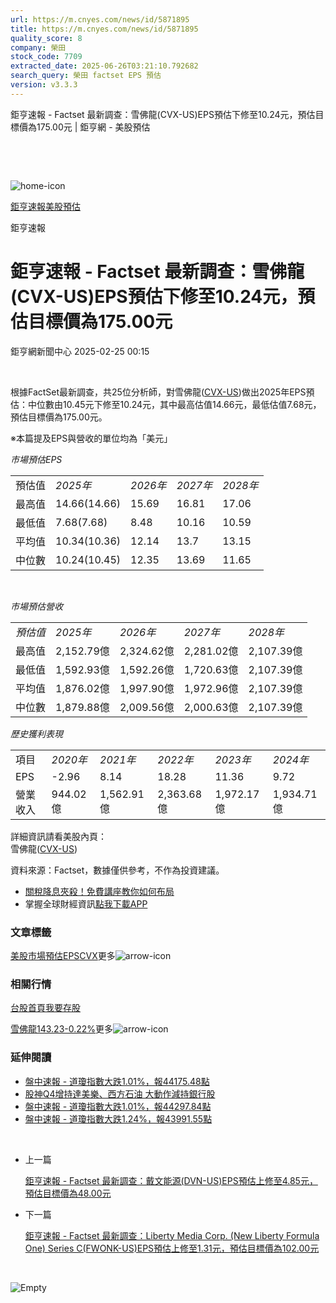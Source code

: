 ```yaml
---
url: https://m.cnyes.com/news/id/5871895
title: https://m.cnyes.com/news/id/5871895
quality_score: 8
company: 榮田
stock_code: 7709
extracted_date: 2025-06-26T03:21:10.792682
search_query: 榮田 factset EPS 預估
version: v3.3.3
---
```


鉅亨速報 - Factset 最新調查：雪佛龍(CVX-US)EPS預估下修至10.24元，預估目標價為175.00元 | 鉅亨網 - 美股預估

‌

‌

![home-icon](/assets/icons/breadCrumb/symbol-icon-home.svg)

[鉅亨速報](/news/cat/anue_live)[美股預估](/news/cat/us_forecast)

鉅亨速報

# 鉅亨速報 - Factset 最新調查：雪佛龍(CVX-US)EPS預估下修至10.24元，預估目標價為175.00元

鉅亨網新聞中心 2025-02-25 00:15

‌

根據FactSet最新調查，共25位分析師，對雪佛龍([CVX-US](https://invest.cnyes.com/usstock/detail/CVX))做出2025年EPS預估：中位數由10.45元下修至10.24元，其中最高估值14.66元，最低估值7.68元，預估目標價為175.00元。

※本篇提及EPS與營收的單位均為「美元」

*市場預估EPS*

|  |  |  |  |  |
| --- | --- | --- | --- | --- |
| 預估值 | *2025年* | *2026年* | *2027年* | *2028年* |
| 最高值 | 14.66(14.66) | 15.69 | 16.81 | 17.06 |
| 最低值 | 7.68(7.68) | 8.48 | 10.16 | 10.59 |
| 平均值 | 10.34(10.36) | 12.14 | 13.7 | 13.15 |
| 中位數 | 10.24(10.45) | 12.35 | 13.69 | 11.65 |

‌

*市場預估營收*

|  |  |  |  |  |
| --- | --- | --- | --- | --- |
| *預估值* | *2025年* | *2026年* | *2027年* | *2028年* |
| 最高值 | 2,152.79億 | 2,324.62億 | 2,281.02億 | 2,107.39億 |
| 最低值 | 1,592.93億 | 1,592.26億 | 1,720.63億 | 2,107.39億 |
| 平均值 | 1,876.02億 | 1,997.90億 | 1,972.96億 | 2,107.39億 |
| 中位數 | 1,879.88億 | 2,009.56億 | 2,000.63億 | 2,107.39億 |

*歷史獲利表現*

|  |  |  |  |  |  |
| --- | --- | --- | --- | --- | --- |
| 項目 | *2020年* | *2021年* | *2022年* | *2023年* | *2024年* |
| EPS | -2.96 | 8.14 | 18.28 | 11.36 | 9.72 |
| 營業收入 | 944.02億 | 1,562.91億 | 2,363.68億 | 1,972.17億 | 1,934.71億 |

詳細資訊請看美股內頁：  
雪佛龍([CVX-US](https://invest.cnyes.com/usstock/detail/CVX))

資料來源：Factset，數據僅供參考，不作為投資建議。

* [關稅降息夾殺！免費講座教你如何布局](https://events.cnyes.com/rsc2025H2-35584?utm_source=anue&utm_medium=usstocks_end)
* 掌握全球財經資訊[點我下載APP](http://www.cnyes.com/app/?utm_source=mweb&utm_medium=HamMenuBanner&utm_campaign=fixed&utm_content=entr)

### 文章標籤

[美股](https://news.cnyes.com/tag/美股 "美股")[市場預估](https://news.cnyes.com/tag/市場預估 "市場預估")[EPS](https://news.cnyes.com/tag/EPS "EPS")[CVX](https://news.cnyes.com/tag/CVX "CVX")更多![arrow-icon](/assets/icons/arrows/arrow-down.svg)

### 相關行情

[台股首頁](https://www.cnyes.com/twstock)[我要存股](https://supr.link/8OHaU)

[雪佛龍143.23-0.22%](https://invest.cnyes.com/usstock/detail/CVX)更多![arrow-icon](/assets/icons/arrows/arrow-down.svg)

### 延伸閱讀

* [盤中速報 - 道瓊指數大跌1.01%，報44175.48點](/news/id/5868668)
* [股神Q4增持達美樂、西方石油 大動作減持銀行股](/news/id/5863362)
* [盤中速報 - 道瓊指數大跌1.01%，報44297.84點](/news/id/5855288)
* [盤中速報 - 道瓊指數大跌1.24%，報43991.55點](/news/id/5849859)

‌

* 上一篇

  [鉅亨速報 - Factset 最新調查：戴文能源(DVN-US)EPS預估上修至4.85元，預估目標價為48.00元](/news/id/5871930)
* 下一篇

  [鉅亨速報 - Factset 最新調查：Liberty Media Corp. (New Liberty Formula One) Series C(FWONK-US)EPS預估上修至1.31元，預估目標價為102.00元](/news/id/5871850)

‌

![Empty](/assets/icons/skeleton/empty-image.svg)

‌